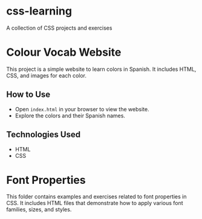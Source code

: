# css-learning
A collection of CSS projects and exercises

# Colour Vocab Website

This project is a simple website to learn colors in Spanish. It includes HTML, CSS, and images for each color.

## How to Use
- Open `index.html` in your browser to view the website.
- Explore the colors and their Spanish names.

## Technologies Used
- HTML
- CSS

# Font Properties

This folder contains examples and exercises related to font properties in CSS. It includes HTML files that demonstrate how to apply various font families, sizes, and styles.
